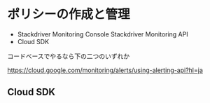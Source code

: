 # ポリシーの作成と管理

 - Stackdriver Monitoring Console
   Stackdriver Monitoring API
 - Cloud SDK

コードベースでやるなら下の二つのいずれか

https://cloud.google.com/monitoring/alerts/using-alerting-api?hl=ja

## Cloud SDK
